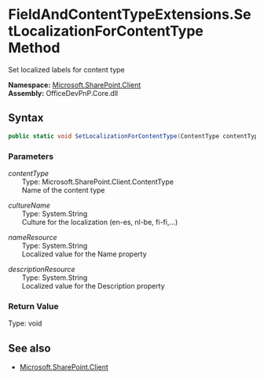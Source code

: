 # FieldAndContentTypeExtensions.SetLocalizationForContentType Method  
Set localized labels for content type  

**Namespace:** [Microsoft.SharePoint.Client](Microsoft.SharePoint.Client.md)  
**Assembly:** OfficeDevPnP.Core.dll  
## Syntax
```C#
public static void SetLocalizationForContentType(ContentType contentType, String cultureName, String nameResource, String descriptionResource)
```
### Parameters
*contentType*  
&emsp;&emsp;Type: Microsoft.SharePoint.Client.ContentType  
&emsp;&emsp;Name of the content type  

*cultureName*  
&emsp;&emsp;Type: System.String  
&emsp;&emsp;Culture for the localization (en-es, nl-be, fi-fi,...)  

*nameResource*  
&emsp;&emsp;Type: System.String  
&emsp;&emsp;Localized value for the Name property  

*descriptionResource*  
&emsp;&emsp;Type: System.String  
&emsp;&emsp;Localized value for the Description property  

### Return Value
Type: void  

## See also
- [Microsoft.SharePoint.Client](Microsoft.SharePoint.Client.md)
